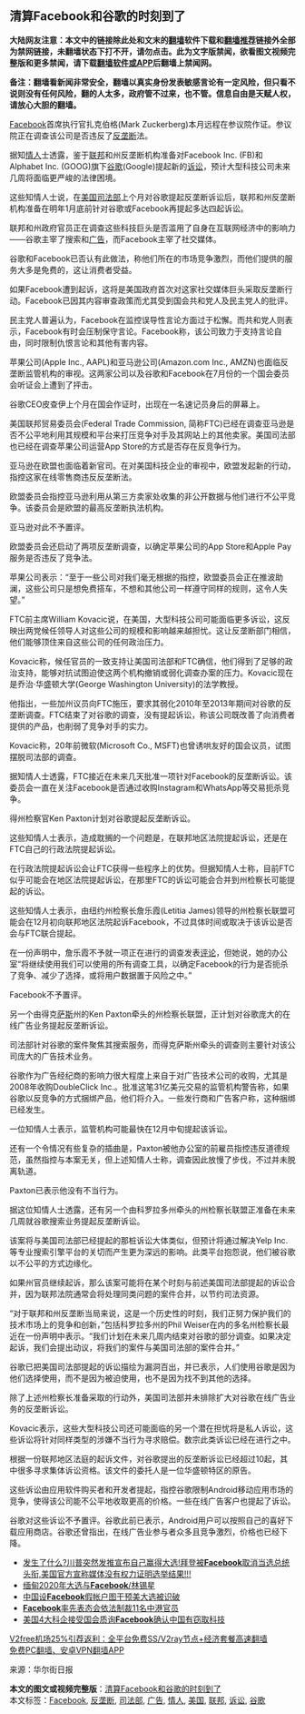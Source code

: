  <h2>清算Facebook和谷歌的时刻到了</h2> <p class="notice"><b>大陆网友注意：本文中的链接除此处和文末的<a href="https://github.com/bannedbook/fanqiang" >翻墙</a>软件下载和<a href="https://github.com/killgcd/justmysocks/blob/master/README.md">翻墙推荐</a>链接外全部为禁网链接，未翻墙状态下打不开，请勿点击。此为文字版禁闻，欲看图文视频完整版和更多禁闻，请下载<a href="https://github.com/bannedbook/fanqiang">翻墙软件或APP</a>后翻墙上禁闻网。</p><p>备注：翻墙看新闻非常安全，翻墙以真实身份发表敏感言论有一定风险，但只看不说则没有任何风险，翻的人太多，政府管不过来，也不管。信息自由是天赋人权，请放心大胆的翻墙。</b></p>  <div class="entry"> <p id="conimg"><a href="https://www.bannedbook.org/bnews/tag/facebook/" class="st_tag internal_tag" rel="tag" title="标签 Facebook 下的日志">Facebook</a>首席执行官扎克伯格(Mark Zuckerberg)本月远程在参议院作证。参议院正在调查该公司是否违反了<a href="https://www.bannedbook.org/bnews/tag/%e5%8f%8d%e5%9e%84%e6%96%ad/" class="st_tag internal_tag" rel="tag" title="标签 反垄断 下的日志">反垄断</a>法。</p> <p>据知<a href="https://www.bannedbook.org/bnews/tag/%E6%83%85%E4%BA%BA/" class="st_tag internal_tag" rel="tag" title="标签 情人 下的日志">情人</a>士透露，鉴于<a href="https://www.bannedbook.org/bnews/tag/%E8%81%94%E9%82%A6/" class="st_tag internal_tag" rel="tag" title="标签 联邦 下的日志">联邦</a>和州反垄断机构准备对Facebook Inc. (FB)和Alphabet Inc. (GOOG)旗下<a href="https://www.bannedbook.org/bnews/tag/%e8%b0%b7%e6%ad%8c/" class="st_tag internal_tag" rel="tag" title="标签 谷歌 下的日志">谷歌</a>(Google)提起新的<a href="https://www.bannedbook.org/bnews/tag/%E8%AF%89%E8%AE%BC/" class="st_tag internal_tag" rel="tag" title="标签 诉讼 下的日志">诉讼</a>，预计大型科技公司未来几周将面临更严峻的法律困境。</p> <p>这些知情人士说，在<a href="https://www.bannedbook.org/bnews/tag/%e7%be%8e%e5%9b%bd/" class="st_tag internal_tag" rel="tag" title="标签 美国 下的日志">美国</a><a href="https://www.bannedbook.org/bnews/tag/%e5%8f%b8%e6%b3%95%e9%83%a8/" class="st_tag internal_tag" rel="tag" title="标签 司法部 下的日志">司法部</a>上个月对谷歌提起反垄断诉讼后，联邦和州反垄断机构准备在明年1月底前针对谷歌或Facebook再提起多达四起诉讼。</p> <p>联邦和州政府官员正在调查这些科技巨头是否滥用了自身在互联网经济中的影响力——谷歌主宰了搜索和<a href="https://www.bannedbook.org/bnews/tag/%e5%b9%bf%e5%91%8a/" class="st_tag internal_tag" rel="tag" title="标签 广告 下的日志">广告</a>，而Facebook主宰了社交媒体。</p> <p>谷歌和Facebook已否认有此做法，称他们所在的市场竞争激烈，而他们提供的服务大多是免费的，这让消费者受益。</p> <p>如果Facebook遭到起诉，这将是美国政府首次对这家社交媒体巨头采取反垄断行动。Facebook已因其内容审查政策而尤其受到国会共和党人及民主党人的批评。</p> <p>民主党人普遍认为，Facebook在监控误导性言论方面过于松懈。而共和党人则表示，Facebook有时会压制保守言论。Facebook称，该公司致力于支持言论自由，同时限制仇恨言论和其他有害内容。</p> <p>苹果公司(Apple Inc., AAPL)和亚马逊公司(Amazon.com Inc., AMZN)也面临反垄断监管机构的审视。这两家公司以及谷歌和Facebook在7月份的一个国会委员会听证会上遭到了抨击。</p> <p>谷歌CEO皮查伊上个月在国会作证时，出现在一名速记员身后的屏幕上。</p> <p>美国联邦贸易委员会(Federal Trade Commission, 简称FTC)已经在调查亚马逊是否不公平地利用其规模和平台来打压竞争对手及其网站上的其他卖家。美国司法部也已经在调查苹果公司运营App Store的方式是否存在反竞争行为。</p>  <p>亚马逊在欧盟也面临着新官司。在对美国科技企业的审视中，欧盟发起新的行动，指控这家在线零售商违反反垄断法。</p> <p>欧盟委员会指控亚马逊利用从第三方卖家处收集的非公开数据与他们进行不公平竞争。该委员会是欧盟的最高反垄断执法机构。</p> <p>亚马逊对此不予置评。</p> <p>欧盟委员会还启动了两项反垄断调查，以确定苹果公司的App Store和Apple Pay服务是否违反了竞争法。</p> <p>苹果公司表示：“至于一些公司对我们毫无根据的指控，欧盟委员会正在推波助澜，这些公司只是想免费搭车，不想和其他公司一样遵守同样的规则，这令人失望。”</p> <p>FTC前主席William Kovacic说，在美国，大型科技公司可能面临更多诉讼，这反映出两党候任领导人对这些公司的规模和影响越来越担忧。这让反垄断部门相信，他们能够顶住来自这些公司的任何政治压力。</p> <p>Kovacic称，候任官员的一致支持让美国司法部和FTC确信，他们得到了足够的政治支持，能够对抗试图迫使这两个机构撤销或弱化调查办案的压力。Kovacic现在是乔治‧华盛顿大学(George Washington University)的法学教授。</p> <p>他指出，一些加州议员向FTC施压，要求其弱化2010年至2013年期间对谷歌的反垄断调查。FTC结束了对谷歌的调查，没有提起诉讼，称该公司既改善了向消费者提供的产品，也削弱了竞争对手的实力。</p> <p>Kovacic称，20年前微软(Microsoft Co., MSFT)也曾诱哄友好的国会议员，试图摆脱司法部的调查。</p> <p>据知情人士透露，FTC接近在未来几天批准一项针对Facebook的反垄断诉讼。该委员会一直在关注Facebook是否通过收购Instagram和WhatsApp等交易扼杀竞争。</p>  <p>得州检察官Ken Paxton计划对谷歌提起反垄断诉讼。</p> <p>这些知情人士表示，造成耽搁的一个问题是，在联邦地区法院提起诉讼，还是在FTC自己的行政法院提起诉讼。</p> <p>在行政法院提起诉讼会让FTC获得一些程序上的优势。但据知情人士称，目前FTC似乎可能会在地区法院提起诉讼，在那里FTC的诉讼可能会合并到州检察长可能提起的诉讼。</p> <p>这些知情人士表示，由纽约州检察长詹乐霞(Letitia James)领导的州检察长联盟可能会在12月初向联邦地区法院起诉Facebook，不过具体时间或取决于该诉讼是否会与FTC联合提起。</p> <p>在一份声明中，詹乐霞不予就一项正在进行的调查发表<span class='wp_keywordlink_affiliate'><a href="https://www.bannedbook.org/bnews/comments/" title="新闻评论" target="_blank">评论</a></span>，但她说，她的办公室“将继续使用我们可以使用的所有调查工具，以确定Facebook的行为是否扼杀了竞争、减少了选择，或将用户数据置于风险之中。”</p> <p>Facebook不予置评。</p> <p>另一个由得克<span class='wp_keywordlink'><a href="https://www.bannedbook.org/forum5/topic42.html" title="萨斯、诚信与自救" target="_blank">萨斯</a></span>州的Ken Paxton牵头的州检察长联盟，正计划对谷歌庞大的在线广告业务提起反垄断诉讼。</p> <p>司法部针对谷歌的案件聚焦其搜索服务，而得克萨斯州牵头的调查则主要针对该公司庞大的广告技术业务。</p> <p>谷歌作为广告经纪商的影响力很大程度上来自于对广告技术公司的收购，尤其是2008年收购DoubleClick Inc.。批准这笔31亿美元交易的监管机构警告称，如果谷歌以反竞争的方式捆绑产品，他们将介入。一些发行商和广告客户称，这种捆绑已经发生。</p> <p>一位知情人士表示，监管机构可能最快在12月中旬提起该诉讼。</p>  <p>还有一个令情况有些复杂的插曲是，Paxton被他办公室的前雇员指控违反道德规范，虽然指控与本案无关，但上述知情人士称，调查因此放慢了步伐，不过并未脱离轨道。</p> <p>Paxton已表示他没有不当行为。</p> <p>据这位知情人士透露，还有另一个由科罗拉多州牵头的州检察长联盟正准备在未来几周就谷歌搜索业务提起反垄断诉讼。</p> <p>该案将与美国司法部已经提起的那桩诉讼大体类似，但预计将通过解决Yelp Inc.等专业搜索引擎平台的关切而产生更为深远的影响。此类平台抱怨说，他们被谷歌以不公平的方式边缘化。</p> <p>如果州官员继续起诉，那么该案可能将在某个时刻与前述美国司法部提起的诉讼合并，因为联邦法院通常会将处理同类问题的案件合并，以节约司法资源。</p> <p>“对于联邦和州反垄断当局来说，这是一个历史性的时刻，我们正努力保护我们的技术市场上的竞争和创新，”包括科罗拉多州的Phil Weiser在内的多名州检察长最近在一份声明中表示。“我们计划在未来几周内结束对谷歌的部分调查。如果决定起诉，我们会提出动议，将我们的案件与美国司法部的案件合并。”</p> <p>谷歌已把美国司法部提起的诉讼描绘为漏洞百出，并已表示，人们使用谷歌是因为他们选择使用，而不是因为被迫使用，也不是因为找不到其他的选择。</p> <p>除了上述州检察长准备采取的行动外，美国司法部并未排除扩大对谷歌在线广告业务的反垄断诉讼。</p> <p>Kovacic表示，这些大型科技公司还可能面临的另一个潜在担忧将是私人诉讼，这些诉讼将针对同样类型的涉嫌不当行为寻求赔偿。数宗此类诉讼已经在进行之中。</p> <p>根据一份联邦地区法庭的起诉文件，对谷歌提出的反垄断诉讼已经超过10起，其中很多寻求集体诉讼资格。该文件的委托人是一位华盛顿特区的原告。</p>  <p>这些诉讼由应用软件购买者和开发者提起，指控谷歌限制Android移动应用市场的竞争，使得该公司能不公平地收取更高的价格。一些在线广告客户也提起了诉讼。</p> <p>谷歌对这些诉讼不予置评。谷歌此前已表示，Android用户可以按照自己的喜好下载应用商店。谷歌还曾指出，在线广告业参与者众多且竞争激烈，价格也已经下降。</p> <ul class='op-related-articles' title='相关阅读'> <li><a href='https://www.bannedbook.org/bnews/bannedvideo/20201116/1435493.html' target='_blank'>发生了什么?川普突然发推宣布自己赢得大选!拜登被<b>Facebook</b>取消当选总统头衔,美国官方宣称媒体没有权力证明选举结果!!!</a></li> <li><a href='https://www.bannedbook.org/bnews/baitai/20201101/1423810.html' target='_blank'>缅甸2020年大选与<b>Facebook</b>/林锡星</a></li> <li><a href='https://www.bannedbook.org/bnews/worldnews/usa/20200923/1401682.html' target='_blank'>中国设<b>Facebook</b>假帐户图干预美大选被识破</a></li> <li><a href='https://www.bannedbook.org/bnews/headline/20200808/1376771.html' target='_blank'><b>Facebook</b>率先表态会依法制裁11名中港官员</a></li> <li><a href='https://www.bannedbook.org/bnews/baitai/20200730/1372179.html' target='_blank'>美国4大科企接受国会质询<b>Facebook</b>确认中国有窃取科技</a></li> </ul> <p class="texttj"> <a href="https://github.com/bannedbook/fanqiang/wiki/V2ray%E6%9C%BA%E5%9C%BA" target="_blank">V2free机场25%引荐返利：全平台免费SS/V2ray节点+经济套餐高速翻墙</a><br/> <a href="https://github.com/bannedbook/fanqiang/wiki/%E7%A6%81%E9%97%BB%E7%BD%91%E5%AE%89%E5%8D%93%E7%BF%BB%E5%A2%99%E6%96%B0%E9%97%BBAPP" target="_blank">免费PC翻墙、安卓VPN翻墙APP</a></p><p> 来源：华尔街日报 </p><a name='sharetosocial'></a>       <div><b>本文的图文或视频完整版</b>：<a href='https://www.bannedbook.org/bnews/cnnews/20201201/1440223.html'>清算Facebook和谷歌的时刻到了</a></div>  </div><!--END ENTRY--> <div class="postfooter"> <div>本文标签：<a href="https://www.bannedbook.org/bnews/tag/facebook/" rel="tag">Facebook</a>, <a href="https://www.bannedbook.org/bnews/tag/%e5%8f%8d%e5%9e%84%e6%96%ad/" rel="tag">反垄断</a>, <a href="https://www.bannedbook.org/bnews/tag/%e5%8f%b8%e6%b3%95%e9%83%a8/" rel="tag">司法部</a>, <a href="https://www.bannedbook.org/bnews/tag/%e5%b9%bf%e5%91%8a/" rel="tag">广告</a>, <a href="https://www.bannedbook.org/bnews/tag/%E6%83%85%E4%BA%BA/" rel="tag">情人</a>, <a href="https://www.bannedbook.org/bnews/tag/%e7%be%8e%e5%9b%bd/" rel="tag">美国</a>, <a href="https://www.bannedbook.org/bnews/tag/%E8%81%94%E9%82%A6/" rel="tag">联邦</a>, <a href="https://www.bannedbook.org/bnews/tag/%E8%AF%89%E8%AE%BC/" rel="tag">诉讼</a>, <a href="https://www.bannedbook.org/bnews/tag/%e8%b0%b7%e6%ad%8c/" rel="tag">谷歌</a></div>  </div><!--END POSTFOOTER--> 